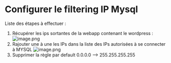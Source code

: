 # Configurer le filtering IP Mysql

Liste des étapes à effectuer : 
1. Récupérer les ips sortantes de la webapp contenant le wordpress : 
![image.png](/.attachments/image-647307f3-e09e-4005-aefe-d315131f563e.png)
2. Rajouter une à une les IPs dans la liste des IPs autorisées à se connecter à MYSQL
![image.png](/.attachments/image-b93a3556-b282-4e22-a6a4-36de21bbac66.png)
3. Supprimer la règle par default 0.0.0.0 --> 255.255.255.255